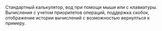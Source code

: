 Стандартный калькулятор, вод при помощи мыши или с клавиатуры.
Вычисления с учетом приоритетов операций, поддержка скобок, отображение истории вычислений с возможностью вернулться к примеру.

